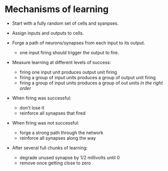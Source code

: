 # Mechanisms of learning

- Start with a fully random set of cells and syanpses.
- Assign inputs and outputs to cells.
- Forge a path of neurons/synapses from each input to its output.
    - one input firing should trigger the output to fire.
- Measure learning at different levels of success:
    - firing one input unit produces output unit firing
    - firing a group of input units produces a group of output unit firing
    - firing a group of input units produces a group of out units *in the right order*

- When firing was successful:
    - don't lose it
    - reinforce all synapses that fired
- When firing was not successful:
    - forge a strong path through the network
    - reinforce all synapses along the way
- After several full chunks of learning:
    - degrade unused synapse by 1/2 millivolts until 0
    - remove once getting close to zero
